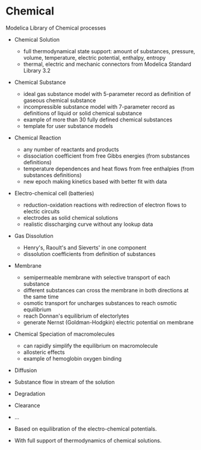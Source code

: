# Chemical
Modelica Library of Chemical processes

* Chemical Solution 
  * full thermodynamical state support: amount of substances, pressure, volume, temperature, electric potential, enthalpy, entropy
  * thermal, electric and mechanic connectors from Modelica Standard Library 3.2
* Chemical Substance 
  * ideal gas substance model with 5-parameter record as definition of gaseous chemical substance
  * incompressible substance model with 7-parameter record as definitions of liquid or solid chemical substance
  * example of more than 30 fully defined chemical substances 
  * template for user substance models
* Chemical Reaction
  * any number of reactants and products
  * dissociation coefficient from free Gibbs energies (from substances definitions)
  * temperature dependences and heat flows from free enthalpies (from substances definitions)
  * new epoch making kinetics based with better fit with data
* Electro-chemical cell (batteries)
  * reduction-oxidation reactions with redirection of electron flows to electic circuits
  * electrodes as solid chemical solutions
  * realistic disscharging curve without any lookup data
* Gas Dissolution
  * Henry's, Raoult's and Sieverts' in one component
  * dissolution coefficients from definition of substances
* Membrane
  * semipermeable membrane with selective transport of each substance 
  * different substances can cross the membrane in both directions at the same time
  * osmotic transport for uncharges substances to reach osmotic equilibrium
  * reach Donnan's equilibrium of electorlytes
  * generate Nernst (Goldman-Hodgkin) electric potential on membrane
* Chemical Speciation of macromolecules
  * can rapidly simplify the equilibrium on macromolecule
  * allosteric effects
  * example of hemoglobin oxygen binding
* Diffusion
* Substance flow in stream of the solution
* Degradation
* Clearance
* ...

* Based on equilibration of the electro-chemical potentials. 
* With full support of thermodynamics of chemical solutions.

